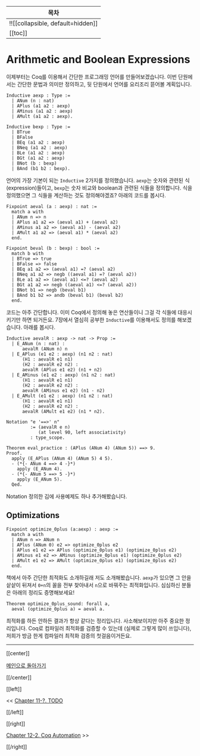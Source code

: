 | 목차 |
|-------------------|
|!![[collapsible, default=hidden]]  |
|[[toc]]|

# Arithmetic and Boolean Expressions

이제부터는 Coq를 이용해서 간단한 프로그래밍 언어를 만들어보겠습니다. 이번 단원에서는 간단한 문법과 의미만 정의하고, 뒷 단원에서 언어를 요리조리 뜯어볼 계획입니다.

```haskell, line_num
Inductive aexp : Type :=
  | ANum (n : nat)
  | APlus (a1 a2 : aexp)
  | AMinus (a1 a2 : aexp)
  | AMult (a1 a2 : aexp).

Inductive bexp : Type :=
  | BTrue
  | BFalse
  | BEq (a1 a2 : aexp)
  | BNeq (a1 a2 : aexp)
  | BLe (a1 a2 : aexp)
  | BGt (a1 a2 : aexp)
  | BNot (b : bexp)
  | BAnd (b1 b2 : bexp).
```

언어의 가장 기본이 되는 `Inductive` 2가지를 정의했습니다. `aexp`는 숫자와 관련된 식(expression)들이고, `bexp`는 숫자 비교와 boolean과 관련된 식들을 정의합니다. 식을 정의했으면 그 식들을 계산하는 것도 정의해야겠죠? 아래의 코드를 봅시다.

```haskell, line_num
Fixpoint aeval (a : aexp) : nat :=
  match a with
  | ANum n => n
  | APlus a1 a2 => (aeval a1) + (aeval a2)
  | AMinus a1 a2 => (aeval a1) - (aeval a2)
  | AMult a1 a2 => (aeval a1) * (aeval a2)
  end.

Fixpoint beval (b : bexp) : bool :=
  match b with
  | BTrue => true
  | BFalse => false
  | BEq a1 a2 => (aeval a1) =? (aeval a2)
  | BNeq a1 a2 => negb ((aeval a1) =? (aeval a2))
  | BLe a1 a2 => (aeval a1) <=? (aeval a2)
  | BGt a1 a2 => negb ((aeval a1) <=? (aeval a2))
  | BNot b1 => negb (beval b1)
  | BAnd b1 b2 => andb (beval b1) (beval b2)
  end.
```

코드는 아주 간단합니다. 이미 Coq에서 정의해 놓은 연산들이니 그걸 각 식들에 대응시키기만 하면 되거든요. 7장에서 열심히 공부한 `Inductive`를 이용해서도 정의를 해보겠습니다. 아래를 봅시다.

```haskell, line_num
Inductive aevalR : aexp -> nat -> Prop :=
  | E_ANum (n : nat) :
      aevalR (ANum n) n
  | E_APlus (e1 e2 : aexp) (n1 n2 : nat)
      (H1 : aevalR e1 n1)
      (H2 : aevalR e2 n2) :
      aevalR (APlus e1 e2) (n1 + n2)
  | E_AMinus (e1 e2 : aexp) (n1 n2 : nat)
      (H1 : aevalR e1 n1)
      (H2 : aevalR e2 n2) :
      aevalR (AMinus e1 e2) (n1 - n2)
  | E_AMult (e1 e2 : aexp) (n1 n2 : nat)
      (H1 : aevalR e1 n1)
      (H2 : aevalR e2 n2) :
      aevalR (AMult e1 e2) (n1 * n2).

Notation "e '==>' n"
         := (aevalR e n)
            (at level 90, left associativity)
         : type_scope.

Theorem eval_practice : (APlus (ANum 4) (ANum 5)) ==> 9.
Proof.
  apply (E_APlus (ANum 4) (ANum 5) 4 5).
  - (*{- ANum 4 ==> 4 -}*)
    apply (E_ANum 4).
  - (*{- ANum 5 ==> 5 -}*)
    apply (E_ANum 5).
  Qed.
```

Notation 정의한 김에 사용예제도 하나 추가해봤습니다.

## Optimizations

```haskell, line_num
Fixpoint optimize_0plus (a:aexp) : aexp :=
  match a with
  | ANum n => ANum n
  | APlus (ANum 0) e2 => optimize_0plus e2
  | APlus e1 e2 => APlus (optimize_0plus e1) (optimize_0plus e2)
  | AMinus e1 e2 => AMinus (optimize_0plus e1) (optimize_0plus e2)
  | AMult e1 e2 => AMult (optimize_0plus e1) (optimize_0plus e2)
  end.
```

책에서 아주 간단한 최적화도 소개하길래 저도 소개해봤습니다. `aexp`가 있으면 그 안을 샅샅이 뒤져서 `0+n`의 꼴을 전부 찾아내서 `n`으로 바꿔주는 최적화입니다. 심심하신 분들은 아래의 정리도 증명해보세요!

```haskell, line_num
Theorem optimize_0plus_sound: forall a,
  aeval (optimize_0plus a) = aeval a.
```

최적화를 하든 안하든 결과가 항상 같다는 정리입니다. 사소해보이지만 아주 중요한 정리입니다. Coq로 컴파일러 최적화를 검증할 수 있는데 (실제로 그렇게 많이 쓰입니다), 저희가 방금 한게 컴파일러 최적화 검증의 첫걸음이거든요.

---

[[center]]

[메인으로 돌아가기](index.html)

[[/center]]

[[left]]

<< [Chapter 11-?. TODO](Chap11-?.html)

[[/left]]

[[right]]

[Chapter 12-2. Coq Automation](Chap12-2.html) >>

[[/right]]